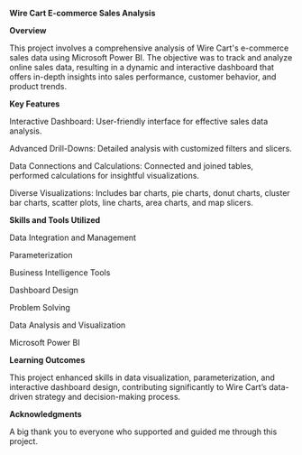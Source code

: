 **Wire Cart E-commerce Sales Analysis**

**Overview**

This project involves a comprehensive analysis of Wire Cart's e-commerce sales data using Microsoft Power BI. The objective was to track and analyze online sales data, resulting in a dynamic and interactive dashboard that offers in-depth insights into sales performance, customer behavior, and product trends.

**Key Features**

Interactive Dashboard: User-friendly interface for effective sales data analysis.

Advanced Drill-Downs: Detailed analysis with customized filters and slicers.

Data Connections and Calculations: Connected and joined tables, performed calculations for insightful visualizations.

Diverse Visualizations: Includes bar charts, pie charts, donut charts, cluster bar charts, scatter plots, line charts, area charts, and map slicers.

**Skills and Tools Utilized**

Data Integration and Management

Parameterization

Business Intelligence Tools

Dashboard Design

Problem Solving

Data Analysis and Visualization

Microsoft Power BI

**Learning Outcomes**

This project enhanced skills in data visualization, parameterization, and interactive dashboard design, contributing significantly to Wire Cart’s data-driven strategy and decision-making process.

**Acknowledgments**

A big thank you to everyone who supported and guided me through this project.
